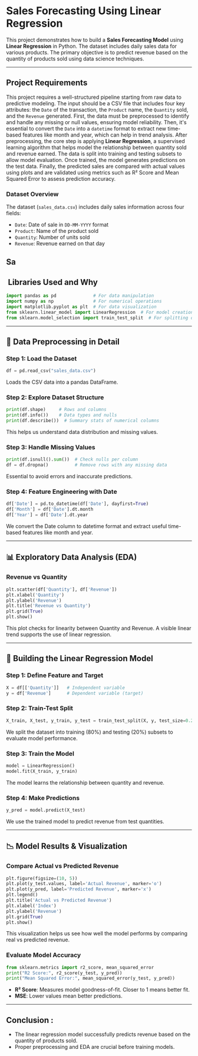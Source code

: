 # **Sales Forecasting Using Linear Regression**

This project demonstrates how to build a **Sales Forecasting Model** using **Linear Regression** in Python. The dataset includes daily sales data for various products. The primary objective is to predict revenue based on the quantity of products sold using data science techniques.

---

## Project Requirements

This project requires a well-structured pipeline starting from raw data to predictive modeling. The input should be a CSV file that includes four key attributes: the `Date` of the transaction, the `Product` name, the `Quantity` sold, and the `Revenue` generated. First, the data must be preprocessed to identify and handle any missing or null values, ensuring model reliability. Then, it's essential to convert the `Date` into a `datetime` format to extract new time-based features like month and year, which can help in trend analysis. After preprocessing, the core step is applying **Linear Regression**, a supervised learning algorithm that helps model the relationship between quantity sold and revenue earned. The data is split into training and testing subsets to allow model evaluation. Once trained, the model generates predictions on the test data. Finally, the predicted sales are compared with actual values using plots and are validated using metrics such as R² Score and Mean Squared Error to assess prediction accuracy.

### Dataset Overview

The dataset (`sales_data.csv`) includes daily sales information across four fields:

* `Date`: Date of sale in `DD-MM-YYYY` format
* `Product`: Name of the product sold
* `Quantity`: Number of units sold
* `Revenue`: Revenue earned on that day

Sa
---

##  Libraries Used and Why

```python
import pandas as pd              # For data manipulation
import numpy as np               # For numerical operations
import matplotlib.pyplot as plt  # For data visualization
from sklearn.linear_model import LinearRegression  # For model creation
from sklearn.model_selection import train_test_split  # For splitting dataset
```

---

## 🧹 Data Preprocessing in Detail

### Step 1: Load the Dataset

```python
df = pd.read_csv("sales_data.csv")
```

Loads the CSV data into a pandas DataFrame.

### Step 2: Explore Dataset Structure

```python
print(df.shape)     # Rows and columns
print(df.info())    # Data types and nulls
print(df.describe())  # Summary stats of numerical columns
```

This helps us understand data distribution and missing values.

### Step 3: Handle Missing Values

```python
print(df.isnull().sum())  # Check nulls per column
df = df.dropna()          # Remove rows with any missing data
```

Essential to avoid errors and inaccurate predictions.

### Step 4: Feature Engineering with Date

```python
df['Date'] = pd.to_datetime(df['Date'], dayfirst=True)
df['Month'] = df['Date'].dt.month
df['Year'] = df['Date'].dt.year
```

We convert the Date column to datetime format and extract useful time-based features like month and year.

---

## 📊 Exploratory Data Analysis (EDA)

### Revenue vs Quantity

```python
plt.scatter(df['Quantity'], df['Revenue'])
plt.xlabel('Quantity')
plt.ylabel('Revenue')
plt.title('Revenue vs Quantity')
plt.grid(True)
plt.show()
```

This plot checks for linearity between Quantity and Revenue. A visible linear trend supports the use of linear regression.

---

## 🤖 Building the Linear Regression Model

### Step 1: Define Feature and Target

```python
X = df[['Quantity']]   # Independent variable
y = df['Revenue']      # Dependent variable (target)
```

### Step 2: Train-Test Split

```python
X_train, X_test, y_train, y_test = train_test_split(X, y, test_size=0.2, random_state=42)
```

We split the dataset into training (80%) and testing (20%) subsets to evaluate model performance.

### Step 3: Train the Model

```python
model = LinearRegression()
model.fit(X_train, y_train)
```

The model learns the relationship between quantity and revenue.

### Step 4: Make Predictions

```python
y_pred = model.predict(X_test)
```

We use the trained model to predict revenue from test quantities.

---

## 📉 Model Results & Visualization

### Compare Actual vs Predicted Revenue

```python
plt.figure(figsize=(10, 5))
plt.plot(y_test.values, label='Actual Revenue', marker='o')
plt.plot(y_pred, label='Predicted Revenue', marker='x')
plt.legend()
plt.title('Actual vs Predicted Revenue')
plt.xlabel('Index')
plt.ylabel('Revenue')
plt.grid(True)
plt.show()
```

This visualization helps us see how well the model performs by comparing real vs predicted revenue.

### Evaluate Model Accuracy

```python
from sklearn.metrics import r2_score, mean_squared_error
print("R2 Score:", r2_score(y_test, y_pred))
print("Mean Squared Error:", mean_squared_error(y_test, y_pred))
```

* **R² Score**: Measures model goodness-of-fit. Closer to 1 means better fit.
* **MSE**: Lower values mean better predictions.

---

## Conclusion :

* The linear regression model successfully predicts revenue based on the quantity of products sold.
* Proper preprocessing and EDA are crucial before training models.
